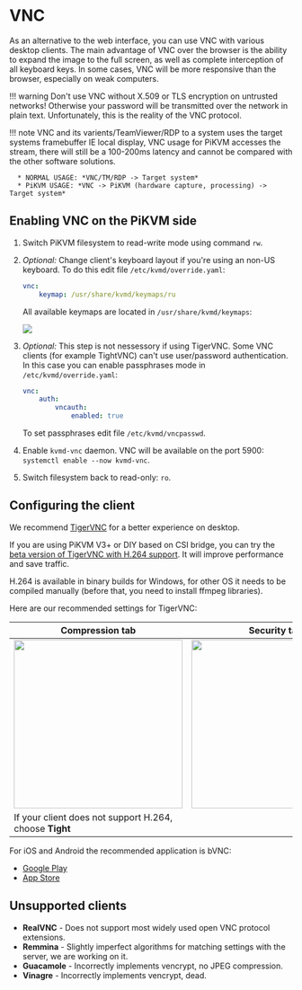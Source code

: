 # VNC

As an alternative to the web interface, you can use VNC with various desktop clients. The main advantage of VNC over the browser is the ability to expand the image to the full screen, as well as complete interception of all keyboard keys. In some cases, VNC will be more responsive than the browser, especially on weak computers.

!!! warning
    Don't use VNC without X.509 or TLS encryption on untrusted networks! Otherwise your password will be transmitted over the network in plain text. Unfortunately, this is the reality of the VNC protocol.
    
!!! note 
    VNC and its varients/TeamViewer/RDP to a system uses the target systems framebuffer IE local display, VNC usage for PiKVM accesses the stream, there will still be a 100-200ms latency and cannot be compared with the other software solutions.

      * NORMAL USAGE: *VNC/TM/RDP -> Target system*
      * PiKVM USAGE: *VNC -> PiKVM (hardware capture, processing) -> Target system*


## Enabling VNC on the PiKVM side

1. Switch PiKVM filesystem to read-write mode using command `rw`.

2. *Optional:* Change client's keyboard layout if you're using an non-US keyboard. To do this edit file `/etc/kvmd/override.yaml`:

    ```yaml
    vnc:
        keymap: /usr/share/kvmd/keymaps/ru
    ```

    All available keymaps are located in `/usr/share/kvmd/keymaps`:

    <img src="keymaps.png" />

3. *Optional:* This step is not nessessory if using TigerVNC. Some VNC clients (for example TightVNC) can't use user/password authentication. In this case you can enable passphrases mode in `/etc/kvmd/override.yaml`:

    ```yaml
    vnc:
        auth:
            vncauth:
                enabled: true
    ```

    To set passphrases edit file `/etc/kvmd/vncpasswd`.

4. Enable `kvmd-vnc` daemon. VNC will be available on the port 5900: `systemctl enable --now kvmd-vnc`.

5. Switch filesystem back to read-only: `ro`.


## Configuring the client

We recommend [TigerVNC](https://tigervnc.org) for a better experience on desktop.

If you are using PiKVM V3+ or DIY based on CSI bridge, you can try the [beta version of TigerVNC with H.264 support](https://github.com/TigerVNC/tigervnc/releases/tag/v1.12.90). It will improve performance and save traffic.

H.264 is available in binary builds for Windows, for other OS it needs to be compiled manually (before that, you need to install ffmpeg libraries).

Here are our recommended settings for TigerVNC:

| Compression tab | Security tab |
|-----------------|--------------|
| <img src="tigervnc_compression.png" width="300" /> | <img src="tigervnc_security.png" width="300" /> |
| If your client does not support H.264, choose **Tight** | |

For iOS and Android the recommended application is bVNC:

* [Google Play](https://play.google.com/store/apps/details?id=com.iiordanov.bVNC)
* [App Store](https://apps.apple.com/us/app/bvnc-pro/id1506461202)


## Unsupported clients

* **RealVNC** - Does not support most widely used open VNC protocol extensions.
* **Remmina** - Slightly imperfect algorithms for matching settings with the server, we are working on it.
* **Guacamole** - Incorrectly implements vencrypt, no JPEG compression.
* **Vinagre** - Incorrectly implements vencrypt, dead.
